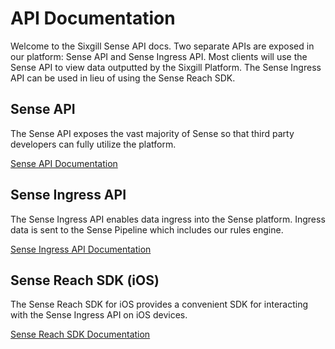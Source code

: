 # API Documentation

Welcome to the Sixgill Sense API docs.  Two separate APIs are exposed in our platform: Sense API and Sense Ingress API.  Most clients will use the Sense API to view data outputted by the Sixgill Platform.  The Sense Ingress API can be used in lieu of using the Sense Reach SDK.  

## Sense API

The Sense API exposes the vast majority of Sense so that third party developers can fully utilize the platform.  

[Sense API Documentation](sense-api.md)

## Sense Ingress API

The Sense Ingress API enables data ingress into the Sense platform.  Ingress data is sent to the Sense Pipeline which includes our rules engine.  

[Sense Ingress API Documentation](ingress-api.md)

## Sense Reach SDK (iOS)

The Sense Reach SDK for iOS provides a convenient SDK for interacting with the Sense Ingress API on iOS devices.  

[Sense Reach SDK Documentation](ios-sdk-objc-docs/user-guide.md)
